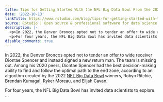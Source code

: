 ```yaml
---
title: Tips for Getting Started With the NFL Big Data Bowl From the 2022 Winners
date: '2022-10-13'
linkTitle: https://www.rstudio.com/blog/tips-for-getting-started-with-the-nfl-big-data-bowl/
source: RStudio | Open source & professional software for data science teams on RStudio
description: |-
  <p>In 2022, the Denver Broncos opted not to tender an offer to wide receiver Diontae Spencer and instead signed a new return man. The team is missing out. Among his 2020 peers, Diontae Spencer had the best decision-making ability to find and follow the optimal path to the end zone, according to an algorithm created by the 2022 <a href="https://operations.nfl.com/gameday/analytics/big-data-bowl/" target = "_blank">NFL Big Data Bowl</a> winners, Robyn Ritchie, Brendan Kumagai, Ryker Moreau, and Elijah Cavan.</p>
  <p>For four years, the NFL Big Data Bowl has invited data scientists to explore ...
disable_comments: true
---
```

<p>In 2022, the Denver Broncos opted not to tender an offer to wide receiver Diontae Spencer and instead signed a new return man. The team is missing out. Among his 2020 peers, Diontae Spencer had the best decision-making ability to find and follow the optimal path to the end zone, according to an algorithm created by the 2022 <a href="https://operations.nfl.com/gameday/analytics/big-data-bowl/" target = "_blank">NFL Big Data Bowl</a> winners, Robyn Ritchie, Brendan Kumagai, Ryker Moreau, and Elijah Cavan.</p>
<p>For four years, the NFL Big Data Bowl has invited data scientists to explore ...